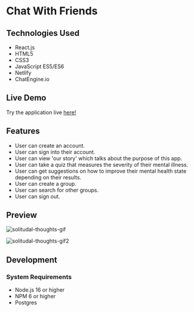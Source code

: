 # Chat With Friends

## Technologies Used

- React.js
- HTML5
- CSS3
- JavaScript ES5/ES6
- Netlify
- ChatEngine.io

## Live Demo

Try the application live [here!](https://chat-with-friends-park.netlify.app/)

## Features

- User can create an account.
- User can sign into their account.
- User can view 'our story' which talks about the purpose of this app.
- User can take a quiz that measures the severity of their mental illness.
- User can get suggestions on how to improve their mental health state depending on their results.
- User can create a group.
- User can search for other groups.
- User can sign out.

## Preview

![solitudal-thoughts-gif](https://user-images.githubusercontent.com/69396309/175664872-417b7b5b-2d20-403e-820f-61c937018c4f.gif)

![solitudal-thoughts-gif2](https://user-images.githubusercontent.com/69396309/175665093-f9920b27-2b4d-4927-a30d-856b9ca8162c.gif)

## Development

### System Requirements

- Node.js 16 or higher
- NPM 6 or higher
- Postgres
